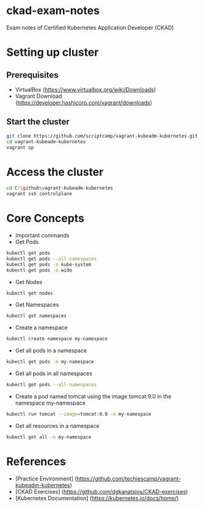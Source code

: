 # ckad-exam-notes
Exam notes of Certified Kubernetes Application Developer (CKAD)
# Setting up cluster
## Prerequisites
- VirtualBox  (https://www.virtualbox.org/wiki/Downloads)
- Vagrant Download (https://developer.hashicorp.com/vagrant/downloads)
## Start the cluster
```bash
git clone https://github.com/scriptcamp/vagrant-kubeadm-kubernetes.git
cd vagrant-kubeadm-kubernetes
vagrant up
```
# Access the cluster
```bash
cd C:\github\vagrant-kubeadm-kubernetes
vagrant ssh controlplane
```
# Core Concepts
- Important commands
- Get Pods
```bash
kubectl get pods
kubectl get pods --all-namespaces
kubectl get pods -n kube-system
kubectl get pods -o wide
```
- Get Nodes
```bash
kubectl get nodes
```
- Get Namespaces
```bash
kubectl get namespaces
```
- Create a namespace
```bash
kubectl create namespace my-namespace
```
- Get all pods in a namespace
```bash
kubectl get pods -n my-namespace
```
- Get all pods in all namespaces
```bash
kubectl get pods --all-namespaces
```
- Create a pod named tomcat using the image tomcat:9.0 in the namespace my-namespace
```bash
kubectl run tomcat --image=tomcat:9.0 -n my-namespace
```
- Get all resources in a namespace
```bash
kubectl get all -n my-namespace
```

# References
- [Practice Environment] (https://github.com/techiescamp/vagrant-kubeadm-kubernetes)
- [CKAD Exercises] (https://github.com/dgkanatsios/CKAD-exercises)
- [Kubernetes Documentation] (https://kubernetes.io/docs/home/)